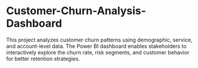# Customer-Churn-Analysis-Dashboard
This project analyzes customer churn patterns using demographic, service, and account-level data. The Power BI dashboard enables stakeholders to interactively explore the churn rate, risk segments, and customer behavior for better retention strategies.
